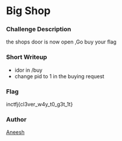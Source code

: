 # Big Shop

### Challenge Description

the shops door is now open ,Go buy your flag



### Short Writeup

* idor in /buy
* change pid to 1 in the buying request  

### Flag

inctfj{cl3ver_w4y_t0_g3t_1t}

### Author

[Aneesh](https://twitter.com/mal_f0y)
